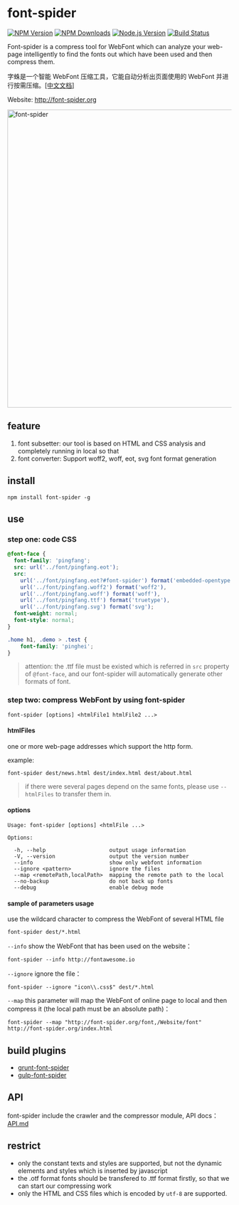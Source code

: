 # font-spider

[![NPM Version][npm-image]][npm-url]
[![NPM Downloads][downloads-image]][downloads-url]
[![Node.js Version][node-version-image]][node-version-url]
[![Build Status][travis-ci-image]][travis-ci-url]

Font-spider is a compress tool for WebFont which can analyze your web-page intelligently to find the fonts out which have been used and then compress them.

字蛛是一个智能 WebFont 压缩工具，它能自动分析出页面使用的 WebFont 并进行按需压缩。[[中文文档]](./README-ZH-CN.md)

Website: <http://font-spider.org>

<img alt="font-spider" width="670" src="https://cloud.githubusercontent.com/assets/1791748/15415184/8bc574ac-1e73-11e6-92b9-515281620e9d.png">

## feature

1. font subsetter: our tool is based on HTML and CSS analysis and completely running in local so that
2. font converter: Support woff2, woff, eot, svg font format generation

## install

``` shell
npm install font-spider -g
```

## use

### step one: code CSS

``` css
@font-face {
  font-family: 'pingfang';
  src: url('../font/pingfang.eot');
  src:
    url('../font/pingfang.eot?#font-spider') format('embedded-opentype'),
    url('../font/pingfang.woff2') format('woff2'),
    url('../font/pingfang.woff') format('woff'),
    url('../font/pingfang.ttf') format('truetype'),
    url('../font/pingfang.svg') format('svg');
  font-weight: normal;
  font-style: normal;
}

.home h1, .demo > .test {
    font-family: 'pinghei';
}
```

> attention: the .ttf file must be existed which is referred in `src` property of `@font-face`, and our font-spider will automatically generate other formats of font.

### step two: compress WebFont by using font-spider

``` shell
font-spider [options] <htmlFile1 htmlFile2 ...>
```

#### htmlFiles

one or more web-page addresses which support the http form.

example:

``` shell
font-spider dest/news.html dest/index.html dest/about.html
```

> if there were several pages depend on the same fonts, please use `--htmlFiles` to transfer them in.

#### options

```
Usage: font-spider [options] <htmlFile ...>

Options:

  -h, --help                    output usage information
  -V, --version                 output the version number
  --info                        show only webfont information
  --ignore <pattern>            ignore the files
  --map <remotePath,localPath>  mapping the remote path to the local
  --no-backup                   do not back up fonts
  --debug                       enable debug mode
```

#### sample of parameters usage

use the wildcard character to compress the WebFont of several HTML file

``` shell
font-spider dest/*.html
```

`--info` show the WebFont that has been used on the website：

``` shell
font-spider --info http://fontawesome.io
```

`--ignore` ignore the file：

``` shell
font-spider --ignore "icon\\.css$" dest/*.html
```

`--map` this parameter will map the WebFont of online page to local and then compress it (the local path must be an absolute path)：

``` shell
font-spider --map "http://font-spider.org/font,/Website/font" http://font-spider.org/index.html
```

## build plugins

- [grunt-font-spider](https://github.com/aui/grunt-font-spider)
- [gulp-font-spider](https://github.com/aui/gulp-font-spider)

## API

font-spider include the crawler and the compressor module, API docs：[API.md](./API.md)

## restrict

- only the constant texts and styles are supported, but not the dynamic elements and styles which is inserted by javascript
- the .otf format fonts should be transfered to .ttf format firstly, so that we can start our compressing work
- only the HTML and CSS files which is encoded by `utf-8` are supported.

[npm-image]: https://img.shields.io/npm/v/font-spider.svg
[npm-url]: https://npmjs.org/package/font-spider
[node-version-image]: https://img.shields.io/node/v/font-spider.svg
[node-version-url]: http://nodejs.org/download/
[downloads-image]: https://img.shields.io/npm/dm/font-spider.svg
[downloads-url]: https://npmjs.org/package/font-spider
[travis-ci-image]: https://travis-ci.org/aui/font-spider.svg?branch=master
[travis-ci-url]: https://travis-ci.org/aui/font-spider